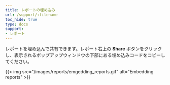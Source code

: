 ```yaml
---
title: レポートの埋め込み
url: /support/:filename
toc_hide: true
type: docs
support:
- レポート
---
```


レポートを埋め込んで共有できます。レポート右上の **Share** ボタンをクリックし、表示されるポップアップウィンドウの下部にある埋め込みコードをコピーしてください。

{{< img src="/images/reports/emgedding_reports.gif" alt="Embedding reports" >}}